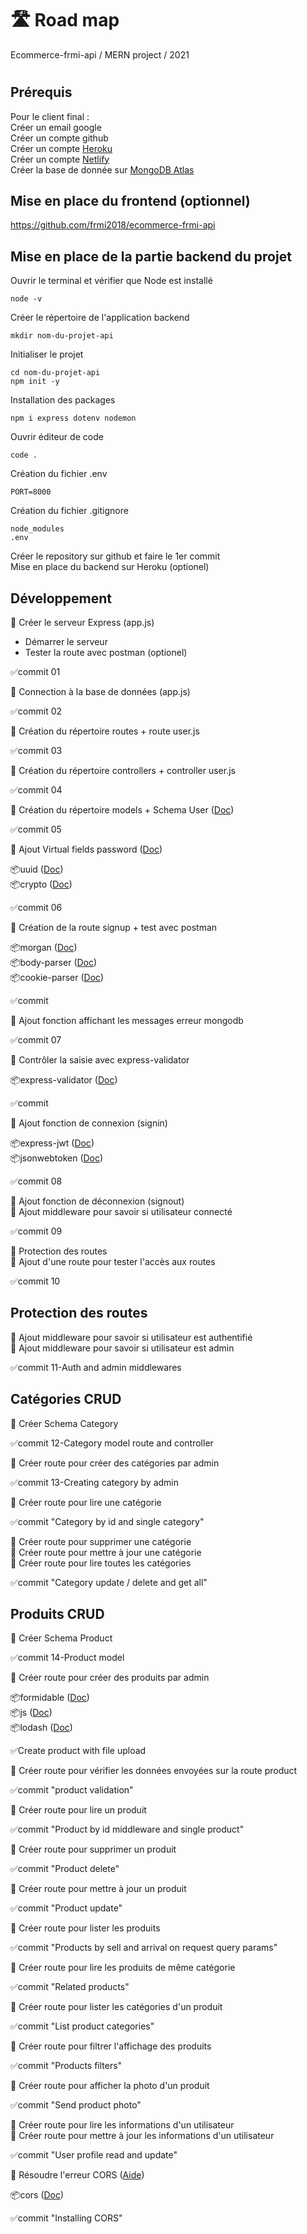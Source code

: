 # 🛣️ Road map

Ecommerce-frmi-api / MERN project / 2021

#

## Prérequis

Pour le client final :  
Créer un email google  
Créer un compte github  
Créer un compte [Heroku](https://www.heroku.com/)  
Créer un compte [Netlify](https://www.netlify.com/)  
Créer la base de donnée sur [MongoDB Atlas](https://www.mongodb.com/)

## Mise en place du frontend (optionnel)

https://github.com/frmi2018/ecommerce-frmi-api

## Mise en place de la partie backend du projet

Ouvrir le terminal et vérifier que Node est installé

`node -v`

Créer le répertoire de l'application backend

`mkdir nom-du-projet-api`

Initialiser le projet

`cd nom-du-projet-api`  
`npm init -y`

Installation des packages

`npm i express dotenv nodemon`

Ouvrir éditeur de code

`code .`

Création du fichier .env

```
PORT=8000
```

Création du fichier .gitignore

```
node_modules
.env
```

Créer le repository sur github et faire le 1er commit  
Mise en place du backend sur Heroku (optionel)

## Développement

🎫 Créer le serveur Express (app.js)

- Démarrer le serveur
- Tester la route avec postman (optionel)

✅commit 01

🎫 Connection à la base de données (app.js)

✅commit 02

🎫 Création du répertoire routes + route user.js

✅commit 03

🎫 Création du répertoire controllers + controller user.js

✅commit 04

🎫 Création du répertoire models + Schema User ([Doc](https://mongoosejs.com/docs/api/schema.html#schema_Schema))

✅commit 05

🎫 Ajout Virtual fields password ([Doc](https://mongoosejs.com/docs/api/schema.html#schema_Schema-virtual))

📦uuid ([Doc](https://www.npmjs.com/package/uuid))  
📦crypto ([Doc](https://nodejs.org/api/crypto.html))

✅commit 06

🎫 Création de la route signup + test avec postman

📦morgan ([Doc](https://www.npmjs.com/package/morgan))  
📦body-parser ([Doc](https://www.npmjs.com/package/body-parser))  
📦cookie-parser ([Doc](https://www.npmjs.com/package/cookie-parser))

✅commit

🎫 Ajout fonction affichant les messages erreur mongodb

✅commit 07

🎫 Contrôler la saisie avec express-validator

📦express-validator ([Doc](https://www.npmjs.com/package/express-validator))

✅commit

🎫 Ajout fonction de connexion (signin)

📦express-jwt ([Doc](https://www.npmjs.com/package/express-jwt))  
📦jsonwebtoken ([Doc](https://www.npmjs.com/package/jsonwebtoken))

✅commit 08

🎫 Ajout fonction de déconnexion (signout)  
🎫 Ajout middleware pour savoir si utilisateur connecté

✅commit 09

🎫 Protection des routes  
🎫 Ajout d'une route pour tester l'accès aux routes

✅commit 10

## Protection des routes

🎫 Ajout middleware pour savoir si utilisateur est authentifié  
🎫 Ajout middleware pour savoir si utilisateur est admin

✅commit 11-Auth and admin middlewares

## Catégories CRUD

🎫 Créer Schema Category

✅commit 12-Category model route and controller

🎫 Créer route pour créer des catégories par admin

✅commit 13-Creating category by admin

🎫 Créer route pour lire une catégorie

✅commit "Category by id and single category"

🎫 Créer route pour supprimer une catégorie  
🎫 Créer route pour mettre à jour une catégorie  
🎫 Créer route pour lire toutes les catégories

✅commit "Category update / delete and get all"

## Produits CRUD

🎫 Créer Schema Product

✅commit 14-Product model

🎫 Créer route pour créer des produits par admin

📦formidable ([Doc](https://www.npmjs.com/package/formidable))  
📦js ([Doc](https://www.npmjs.com/package/jsonwebtoken))  
📦lodash ([Doc](https://www.npmjs.com/package/lodash))

✅Create product with file upload

🎫 Créer route pour vérifier les données envoyées sur la route product

✅commit "product validation"

🎫 Créer route pour lire un produit

✅commit "Product by id middleware and single product"

🎫 Créer route pour supprimer un produit

✅commit "Product delete"

🎫 Créer route pour mettre à jour un produit

✅commit "Product update"

🎫 Créer route pour lister les produits

✅commit "Products by sell and arrival on request query params"

🎫 Créer route pour lire les produits de même catégorie

✅commit "Related products"

🎫 Créer route pour lister les catégories d'un produit

✅commit "List product categories"

🎫 Créer route pour filtrer l'affichage des produits

✅commit "Products filters"

🎫 Créer route pour afficher la photo d'un produit

✅commit "Send product photo"

🎫 Créer route pour lire les informations d'un utilisateur  
🎫 Créer route pour mettre à jour les informations d'un utilisateur

✅commit "User profile read and update"

🎫 Résoudre l'erreur CORS ([Aide](https://www.youtube.com/watch?v=irpWV4effNE))

📦cors ([Doc](https://www.npmjs.com/package/cors))

✅commit "Installing CORS"
